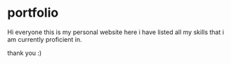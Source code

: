# portfolio
Hi everyone this is my personal website
here i have listed all my skills that i am currently proficient in.

thank you :)
